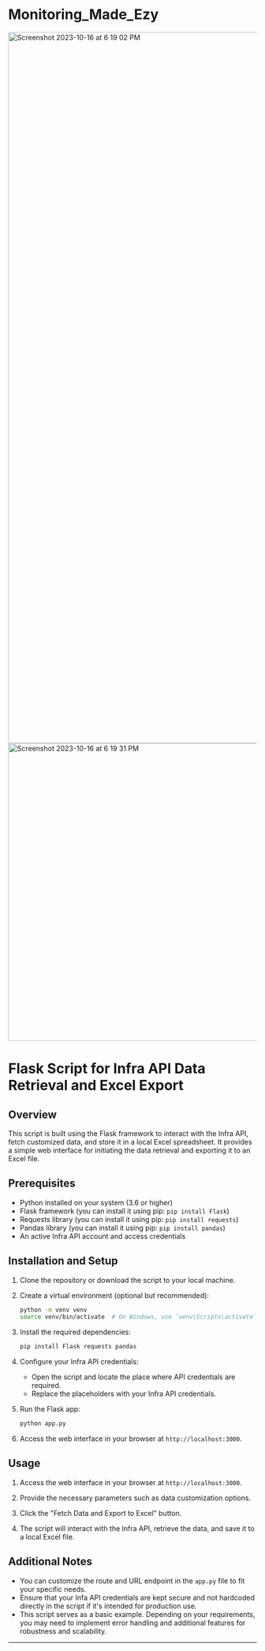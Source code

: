 # Monitoring_Made_Ezy
<img width="1440" alt="Screenshot 2023-10-16 at 6 19 02 PM" src="https://github.com/rohitttsingh/Monitoring_Made_Ezy/assets/73903627/69389dc7-211c-4646-8abc-c024f74410a0">
<img width="603" alt="Screenshot 2023-10-16 at 6 19 31 PM" src="https://github.com/rohitttsingh/Monitoring_Made_Ezy/assets/73903627/87b29b25-4717-48ad-8b4a-5404a665d8f3">

# Flask Script for Infra API Data Retrieval and Excel Export

## Overview

This script is built using the Flask framework to interact with the Infra API, fetch customized data, and store it in a local Excel spreadsheet. It provides a simple web interface for initiating the data retrieval and exporting it to an Excel file. 

## Prerequisites

- Python installed on your system (3.6 or higher)
- Flask framework (you can install it using pip: `pip install Flask`)
- Requests library (you can install it using pip: `pip install requests`)
- Pandas library (you can install it using pip: `pip install pandas`)
- An active Infra API account and access credentials

## Installation and Setup

1. Clone the repository or download the script to your local machine.

2. Create a virtual environment (optional but recommended):

    ```bash
    python -m venv venv
    source venv/bin/activate  # On Windows, use `venv\Scripts\activate`
    ```

3. Install the required dependencies:

    ```bash
    pip install Flask requests pandas
    ```

4. Configure your Infra API credentials:
   - Open the script and locate the place where API credentials are required.
   - Replace the placeholders with your Infra API credentials.

5. Run the Flask app:

    ```bash
    python app.py
    ```

6. Access the web interface in your browser at `http://localhost:3000`.

## Usage

1. Access the web interface in your browser at `http://localhost:3000`.

2. Provide the necessary parameters such as data customization options.

3. Click the "Fetch Data and Export to Excel" button.

4. The script will interact with the Infra API, retrieve the data, and save it to a local Excel file.

## Additional Notes

- You can customize the route and URL endpoint in the `app.py` file to fit your specific needs.
- Ensure that your Infa API credentials are kept secure and not hardcoded directly in the script if it's intended for production use.
- This script serves as a basic example. Depending on your requirements, you may need to implement error handling and additional features for robustness and scalability.

---

